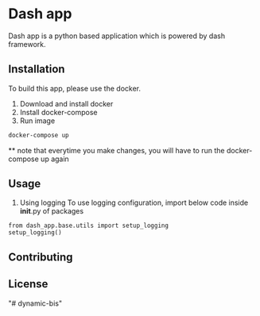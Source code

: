 # Dash app

Dash app is a python based application which is powered by dash framework.

## Installation

To build this app, please use the docker.

1. Download and install docker
2. Install docker-compose
3. Run image
```bash
docker-compose up
```
** note that everytime you make changes, you will have to run the docker-compose up again

## Usage
1. Using logging
To use logging configuration, import below code inside __init__.py of packages
```
from dash_app.base.utils import setup_logging
setup_logging()
```

## Contributing



## License
"# dynamic-bis" 
